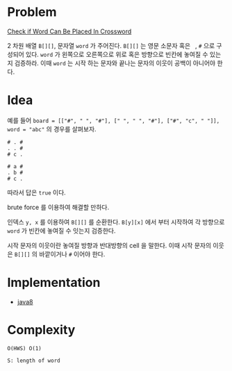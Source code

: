 # Problem

[Check if Word Can Be Placed In Crossword](https://leetcode.com/problems/check-if-word-can-be-placed-in-crossword/)

2 차원 배열 `B[][]`, 문자열 `word` 가 주어진다. `B[][]` 는 영문 소문자
혹은 ` `, `#` 으로 구성되어 있다. `word` 가 왼쪽으로 오른쪽으로 위로
혹은 방향으로 빈칸에 놓여질 수 있는지 검증하라. 이때 `word` 는 시작
하는 문자와 끝나는 문자의 이웃이 공백이 아니어야 한다.

# Idea

예를 들어 `board = [["#", " ", "#"], [" ", " ", "#"], ["#", "c", "
"]], word = "abc"` 의 경우를 살펴보자.

```
# . #
. . #
# c .

# a #
. b #
# c .
```

따라서 답은 `true` 이다.

brute force 를 이용하여 해결할 만하다.

인덱스 `y, x` 를 이용하여 `B[][]` 를 순환한다. `B[y][x]` 에서
부터 시작하여 각 방향으로 `word` 가 빈칸에 놓여질 수 잇는지 검증한다.

시작 문자의 이웃이란 놓여질 방향과 반대방향의 cell 을 말한다. 이때
시작 문자의 이웃은 `B[][]` 의 바깥이거나 `#` 이어야 한다.

# Implementation

* [java8](MainApp.java)

# Complexity

```
O(HWS) O(1)

S: length of word
```
